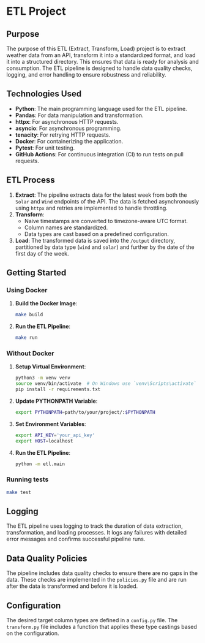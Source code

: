 # ETL Project

## Purpose

The purpose of this ETL (Extract, Transform, Load) project is to extract weather data from an API, transform it into a standardized format, and load it into a structured directory. This ensures that data is ready for analysis and consumption. The ETL pipeline is designed to handle data quality checks, logging, and error handling to ensure robustness and reliability.

## Technologies Used

- **Python**: The main programming language used for the ETL pipeline.
- **Pandas**: For data manipulation and transformation.
- **httpx**: For asynchronous HTTP requests.
- **asyncio**: For asynchronous programming.
- **tenacity**: For retrying HTTP requests.
- **Docker**: For containerizing the application.
- **Pytest**: For unit testing.
- **GitHub Actions**: For continuous integration (CI) to run tests on pull requests.

## ETL Process

1. **Extract**: The pipeline extracts data for the latest week from both the `Solar` and `Wind` endpoints of the API. The data is fetched asynchronously using `httpx` and retries are implemented to handle throttling.
2. **Transform**: 
    - Naive timestamps are converted to timezone-aware UTC format.
    - Column names are standardized.
    - Data types are cast based on a predefined configuration.
3. **Load**: The transformed data is saved into the `/output` directory, partitioned by data type (`wind` and `solar`) and further by the date of the first day of the week.

## Getting Started

### Using Docker

1. **Build the Docker Image**:
    ```sh
    make build
    ```

2. **Run the ETL Pipeline**:
    ```sh
    make run
    ```

### Without Docker

1. **Setup Virtual Environment**:
    ```sh
    python3 -m venv venv
    source venv/bin/activate  # On Windows use `venv\Scripts\activate`
    pip install -r requirements.txt
    ```

2. **Update PYTHONPATH Variable**:
   ```sh
   export PYTHONPATH=path/to/your/project/:$PYTHONPATH
   ```

3. **Set Environment Variables**:
    ```sh
    export API_KEY='your_api_key'
    export HOST=localhost
    ```

4. **Run the ETL Pipeline**:
    ```sh
    python -m etl.main
    ```

### Running tests
```sh
make test
```


## Logging

The ETL pipeline uses logging to track the duration of data extraction, transformation, and loading processes. It logs any failures with detailed error messages and confirms successful pipeline runs.

## Data Quality Policies

The pipeline includes data quality checks to ensure there are no gaps in the data. These checks are implemented in the `policies.py` file and are run after the data is transformed and before it is loaded.

## Configuration

The desired target column types are defined in a `config.py` file. The `transform.py` file includes a function that applies these type castings based on the configuration.


